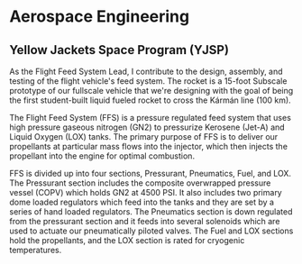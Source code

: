 # Aerospace Engineering

## Yellow Jackets Space Program (YJSP)

As the Flight Feed System Lead, I contribute to the design, assembly, and testing of the flight vehicle's feed system. The rocket is a 15-foot Subscale prototype of our fullscale vehicle that we're designing with the goal of being the first student-built liquid fueled rocket to cross the Kármán line (100 km).

The Flight Feed System (FFS) is a pressure regulated feed system that uses high pressure gaseous nitrogen (GN2) to pressurize Kerosene (Jet-A) and Liquid Oxygen (LOX) tanks. The primary purpose of FFS is to deliver our propellants at particular mass flows into the injector, which then injects the propellant into the engine for optimal combustion. 

FFS is divided up into four sections, Pressurant, Pneumatics, Fuel, and LOX. The Pressurant section includes the composite overwrapped pressure vessel (COPV) which holds GN2 at 4500 PSI. It also includes two primary dome loaded regulators which feed into the tanks and they are set by a series of hand loaded regulators. The Pneumatics section is down regulated from the pressurant section and it feeds into several solenoids which are used to actuate our pneumatically piloted valves. The Fuel and LOX sections hold the propellants, and the LOX section is rated for cryogenic temperatures.

